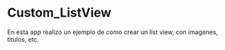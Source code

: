 # Custom_ListView
En esta app realizo un ejemplo de como crear un list view, con imagenes, titulos, etc.
